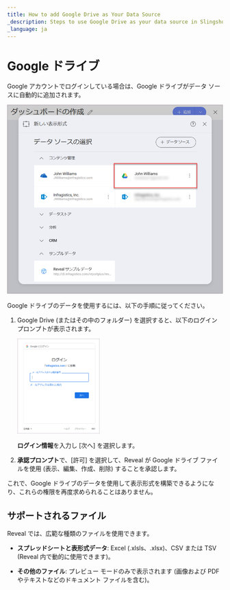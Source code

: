 ```yaml
---
title: How to add Google Drive as Your Data Source
_description: Steps to use Google Drive as your data source in Slingshot.
_language: ja
---
```


# Google ドライブ

Google アカウントでログインしている場合は、Google ドライブがデータ ソースに自動的に追加されます。

<img src="images/google-drive-data-source-automatic.png" alt="Google Drive account in your data sources list" class="responsive-img"/>

Google ドライブのデータを使用するには、以下の手順に従ってください。

1.  Google Drive (またはその中のフォルダー) を選択すると、以下のログイン プロンプトが表示されます。

    <img src="images/google-drive-login.png" alt="Google Drive Login" width="40%"/>

    **ログイン情報**を入力し [次へ] を選択します。

2. **承認プロンプト**で、[許可] を選択して、Reveal が Google ドライブ ファイルを使用 (表示、編集、作成、削除) することを承認します。

これで、Google ドライブのデータを使用して表示形式を構築できるようになり、これらの権限を再度求められることはありません。

## サポートされるファイル

Reveal では、広範な種類のファイルを使用できます。

  - **スプレッドシートと表形式データ**: Excel (.xlsls、.xlsx)、CSV または TSV (Reveal 内で動的に使用できます)。

  - **その他のファイル**: プレビュー モードのみで表示されます (画像および PDF やテキストなどのドキュメント ファイルを含む)。
